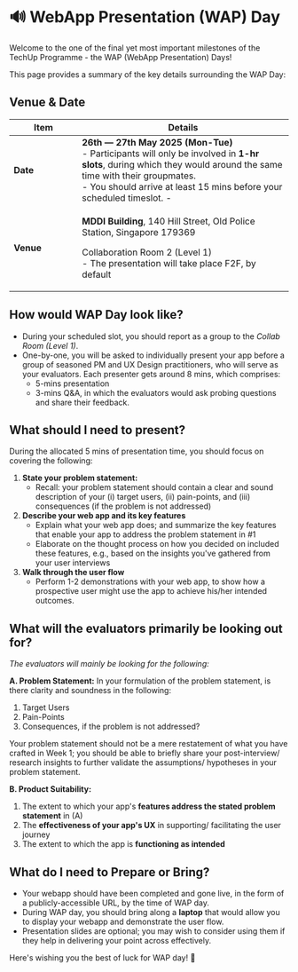 # 🔊 WebApp Presentation (WAP) Day

Welcome to the one of the final yet most important milestones of the TechUp Programme - the WAP (WebApp Presentation) Days!&#x20;

This page provides a summary of the key details surrounding the WAP Day:&#x20;

## Venue & Date

<table><thead><tr><th width="107">Item</th><th>Details</th></tr></thead><tbody><tr><td><strong>Date</strong></td><td><strong>26th — 27th May 2025 (Mon-Tue)</strong><br>- Participants will only be involved in <strong>1-hr slots</strong>, during which they would around the same time with their groupmates. <br>- You should arrive at least 15 mins before your scheduled timeslot. - </td></tr><tr><td><strong>Venue</strong></td><td><p><strong>MDDI Building</strong>, 140 Hill Street, Old Police Station, Singapore 179369</p><p>Collaboration Room 2 (Level 1)<br>- The presentation will take place F2F, by default</p></td></tr></tbody></table>

## How would WAP Day look like?

* During your scheduled slot, you should report as a group to the _Collab Room (Level 1)_.&#x20;
* One-by-one, you will be asked to individually present your app before a group of seasoned PM and UX Design practitioners, who will serve as your evaluators. Each presenter gets around 8 mins, which comprises:&#x20;
  * 5-mins presentation
  * 3-mins Q\&A, in which the evaluators would ask probing questions and share their feedback. &#x20;

## What should I need to present?&#x20;

During the allocated 5 mins of presentation time, you should focus on covering the following:&#x20;

1. **State your problem statement:**
   * Recall: your problem statement should contain a clear and sound description of your (i) target users, (ii) pain-points, and (iii) consequences (if the problem is not addressed)
2. **Describe your web app and its key features**
   * Explain what your web app does; and summarize the key features that enable your app to address the problem statement in #1
   * Elaborate on the thought process on how you decided on included these features, e.g., based on the insights you've gathered from your user interviews
3. **Walk through the user flow**
   * Perform 1-2 demonstrations with your web app, to show how a prospective user might use the app to achieve his/her intended outcomes.&#x20;

## What will the evaluators primarily be looking out for?

_The evaluators will mainly be looking for the following:_&#x20;

**A. Problem Statement:** In your formulation of the problem statement, is there clarity and soundness in the following:&#x20;

1. Target Users
2. Pain-Points
3. Consequences, if the problem is not addressed?

Your problem statement should not be a mere restatement of what you have crafted in Week 1; you should be able to briefly share your post-interview/ research insights to further validate the assumptions/ hypotheses in your problem statement.&#x20;

**B. Product Suitability:**&#x20;

1. The extent to which your app's **features address the stated problem statement** in (A)
2. The **effectiveness of your app's UX** in supporting/ facilitating the user journey
3. The extent to which the app is **functioning as intended**

## What do I need to Prepare or Bring?

* Your webapp should have been completed and gone live, in the form of a publicly-accessible URL, by the time of WAP day.&#x20;
* During WAP day, you should bring along a **laptop** that would allow you to display your webapp and demonstrate the user flow.
* Presentation slides are optional; you may wish to consider using them if they help in delivering your point across effectively.&#x20;

Here's wishing you the best of luck for WAP day! :tada:





